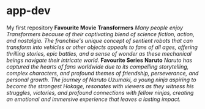 # app-dev
My first repository
**Favourite Movie**
**Transformers** 
*Many people enjoy Transformers because of their captivating blend of science fiction, action, and nostalgia. The franchise's unique concept of sentient robots that can transform into vehicles or other objects appeals to fans of all ages, offering thrilling stories, epic battles, and a sense of wonder as these mechanical beings navigate their intricate world.*
**Favourite Series**
**Naruto**
*Naruto has captured the hearts of fans worldwide due to its compelling storytelling, complex characters, and profound themes of friendship, perseverance, and personal growth. The journey of Naruto Uzumaki, a young ninja aspiring to become the strongest Hokage, resonates with viewers as they witness his struggles, victories, and profound connections with fellow ninjas, creating an emotional and immersive experience that leaves a lasting impact.*

